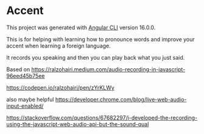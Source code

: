 # Accent

This project was generated with [Angular CLI](https://github.com/angular/angular-cli) version 16.0.0.

This is for helping with learning how to pronounce words and 
improve your accent when learning a foreign language.

It records you speaking and then you can play back what you just said.

Based on https://ralzohairi.medium.com/audio-recording-in-javascript-96eed45b75ee

https://codepen.io/ralzohairi/pen/zYrKLWy

also maybe helpful
https://developer.chrome.com/blog/live-web-audio-input-enabled/

https://stackoverflow.com/questions/67682297/i-developed-the-recording-using-the-javascript-web-audio-api-but-the-sound-qual
